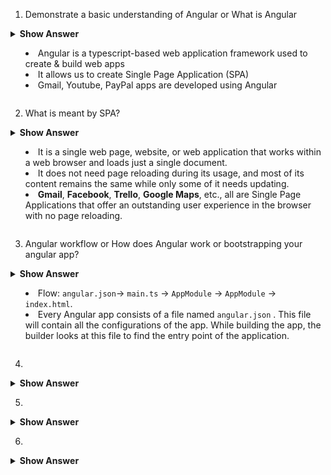 1.	Demonstrate a basic understanding of Angular or What is Angular

<details>
<summary> <b>Show Answer</b>

- Angular is a typescript-based web application framework used to create & build web apps
- It allows us to create Single Page Application (SPA)
- Gmail, Youtube, PayPal apps are developed using Angular


</details>

2. What is meant by SPA?

<details>
<summary> <b>Show Answer</b>

- It is a single web page, website, or web application that works within a web browser and loads just a single document.
- It does not need page reloading during its usage, and most of its content remains the same while only some of it needs updating.
- **Gmail**, **Facebook**, **Trello**, **Google Maps**, etc., all are Single Page Applications that offer an outstanding user experience in the browser with no page reloading.


</details>

3. Angular workflow or How does Angular work or bootstrapping your angular app?

<details>
<summary> <b>Show Answer</b>

- Flow: `angular.json`-> `main.ts` -> `AppModule` -> `AppModule` -> `index.html`.
- Every Angular app consists of a file named `angular.json` . This file will contain all the configurations of the app. While building the app, the builder looks at this file to find the entry point of the application.



</details>

4. 
<details>
<summary> <b>Show Answer</b>

</details>

5. 
<details>
<summary> <b>Show Answer</b>

</details>

6. 
<details>
<summary> <b>Show Answer</b>

</details>
